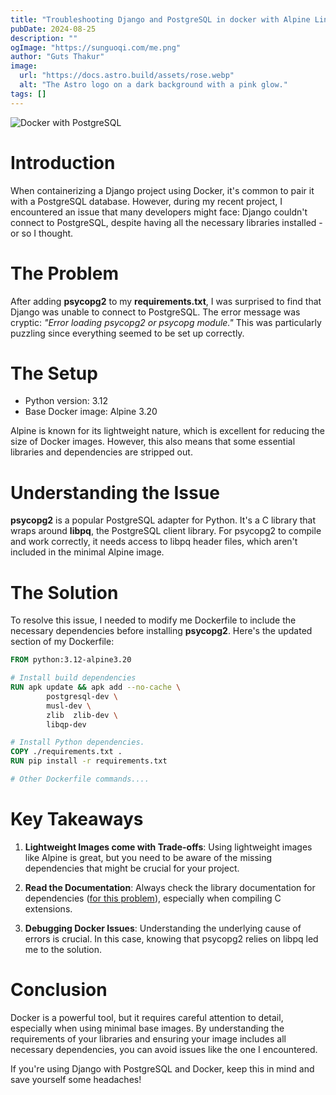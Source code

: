 ```yaml
---
title: "Troubleshooting Django and PostgreSQL in docker with Alpine Linux"
pubDate: 2024-08-25
description: ""
ogImage: "https://sunguoqi.com/me.png"
author: "Guts Thakur"
image:
  url: "https://docs.astro.build/assets/rose.webp"
  alt: "The Astro logo on a dark background with a pink glow."
tags: []
---
```

![Docker with PostgreSQL](https://media.licdn.com/dms/image/v2/D4D12AQHcBXU9if3PGw/article-cover_image-shrink_720_1280/article-cover_image-shrink_720_1280/0/1724575772833?e=1736985600&v=beta&t=psxH5FPK9SWRfFsfReAjffB9teMWteMuCaBm3BtEemg)

# Introduction

When containerizing a Django project using Docker, it's common to pair it with a PostgreSQL database. However, during my recent project, I encountered an issue that many developers might face: Django couldn't connect to PostgreSQL, despite having all the necessary libraries installed - or so I thought.

# The Problem

After adding **psycopg2** to my **requirements.txt**, I was surprised to find that Django was unable to connect to PostgreSQL. The error message was cryptic: *"Error loading psycopg2 or psycopg module."* This was particularly puzzling since everything seemed to be set up correctly.

# The Setup

- Python version: 3.12
- Base Docker image: Alpine 3.20

Alpine is known for its lightweight nature, which is excellent for reducing the size of Docker images. However, this also means that some essential libraries and dependencies are stripped out.

# Understanding the Issue
**psycopg2** is a popular PostgreSQL adapter for Python. It's a C library that wraps around **libpq**, the PostgreSQL client library. For psycopg2 to compile and work correctly, it needs access to libpq header files, which aren't included in the minimal Alpine image.

# The Solution
To resolve this issue, I needed to modify me Dockerfile to include the necessary dependencies before installing **psycopg2**. Here's the updated section of my Dockerfile:

```Dockerfile
FROM python:3.12-alpine3.20

# Install build dependencies
RUN apk update && apk add --no-cache \
        postgresql-dev \
        musl-dev \
        zlib  zlib-dev \
        libqp-dev

# Install Python dependencies.
COPY ./requirements.txt .
RUN pip install -r requirements.txt

# Other Dockerfile commands....
```

# Key Takeaways

1. **Lightweight Images come with Trade-offs**: Using lightweight images like Alpine is great, but you need to be aware of the missing dependencies that might be crucial for your project.

2. **Read the Documentation**: Always check the library documentation for dependencies ([for this problem](https://www.psycopg.org/docs/install.html#build-prerequisites)), especially when compiling C extensions.

3. **Debugging Docker Issues**: Understanding the underlying cause of errors is crucial. In this case, knowing that psycopg2 relies on libpq led me to the solution.

# Conclusion
Docker is a powerful tool, but it requires careful attention to detail, especially when using minimal base images. By understanding the requirements of your libraries and ensuring your image includes all necessary dependencies, you can avoid issues like the one I encountered.

If you're using Django with PostgreSQL and Docker, keep this in mind and save yourself some headaches!
